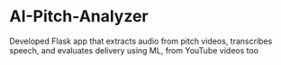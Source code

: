 # AI-Pitch-Analyzer
Developed Flask app that extracts audio from pitch videos, transcribes speech, and evaluates delivery using ML, from YouTube videos too
